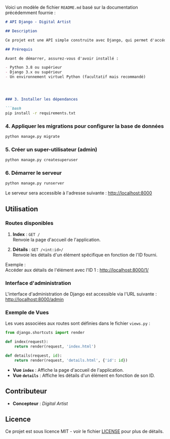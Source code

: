 Voici un modèle de fichier `README.md` basé sur la documentation précédemment fournie :

```markdown
# API Django - Digital Artist

## Description

Ce projet est une API simple construite avec Django, qui permet d'accéder à une page d'index et à des détails spécifiques d'un élément via son ID. Le projet inclut également une interface d'administration via Django Admin.

## Prérequis

Avant de démarrer, assurez-vous d'avoir installé :

- Python 3.8 ou supérieur
- Django 3.x ou supérieur
- Un environnement virtuel Python (facultatif mais recommandé)




### 3. Installer les dépendances

```bash
pip install -r requirements.txt
```

### 4. Appliquer les migrations pour configurer la base de données

```bash
python manage.py migrate
```

### 5. Créer un super-utilisateur (admin)

```bash
python manage.py createsuperuser
```

### 6. Démarrer le serveur

```bash
python manage.py runserver
```

Le serveur sera accessible à l'adresse suivante : [http://localhost:8000](http://localhost:8000)

## Utilisation

### Routes disponibles

1. **Index** : `GET /`  
   Renvoie la page d'accueil de l'application.

2. **Détails** : `GET /<int:id>/`  
   Renvoie les détails d'un élément spécifique en fonction de l'ID fourni.

Exemple :  
Accéder aux détails de l'élément avec l'ID 1 : [http://localhost:8000/1/](http://localhost:8000/1/)

### Interface d'administration

L'interface d'administration de Django est accessible via l'URL suivante :  
[http://localhost:8000/admin](http://localhost:8000/admin)

### Exemple de Vues

Les vues associées aux routes sont définies dans le fichier `views.py` :

```python
from django.shortcuts import render

def index(request):
    return render(request, 'index.html')

def details(request, id):
    return render(request, 'details.html', {'id': id})
```

- **Vue `index`** : Affiche la page d'accueil de l'application.
- **Vue `details`** : Affiche les détails d'un élément en fonction de son ID.

## Contributeur

- **Concepteur** : *Digital Artist*

## Licence

Ce projet est sous licence MIT - voir le fichier [LICENSE](LICENSE) pour plus de détails.
```
